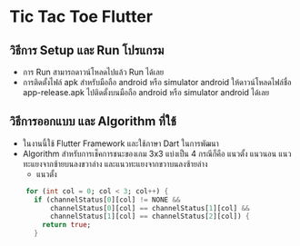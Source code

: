 # Tic Tac Toe Flutter
## วิธีการ Setup และ Run โปรแกรม 
* การ Run สามารถดาวน์โหลดไปแล้ว Run ได้เลย
* การติดตั้งไฟล์ apk สำหรับมือถือ android หรือ simulator android ให้ดาวน์โหลดไฟล์ชื่อ app-release.apk ไปติดตั้งบนมือถือ android หรือ simulator android ได้เลย
## วิธีการออกแบบ และ Algorithm ที่ใช้
* ในงานนี้ใช้ Flutter Framework และใช้ภาษา Dart ในการพัฒนา
* Algorithm สำหรับการเช็คการชนะของเกม 3x3 แบ่งเป็น 4 กรณีก็คือ แนวตั้ง แนวนอน แนวทะแยงจากซ้ายบนลงขวาล่าง และแนวทะแยงจากขวาบนลงซ้ายล่าง
  * แนวตั้ง
``` dart
    for (int col = 0; col < 3; col++) {
      if (channelStatus[0][col] != NONE &&
          channelStatus[0][col] == channelStatus[1][col] &&
          channelStatus[1][col] == channelStatus[2][col]) {
        return true;
      }
```
  

